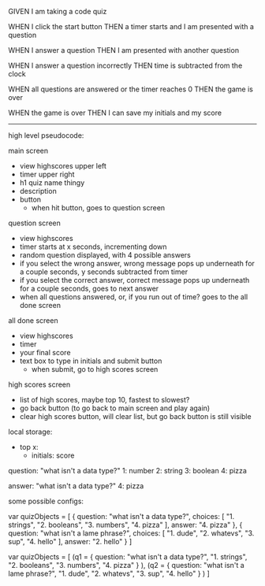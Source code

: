 GIVEN I am taking a code quiz

WHEN I click the start button
THEN a timer starts and I am presented with a question

WHEN I answer a question
THEN I am presented with another question

WHEN I answer a question incorrectly
THEN time is subtracted from the clock

WHEN all questions are answered or the timer reaches 0
THEN the game is over

WHEN the game is over
THEN I can save my initials and my score

---
high level pseudocode:

main screen
- view highscores upper left
- timer upper right
- h1 quiz name thingy
- description
- button
    - when hit button, goes to question screen

question screen
- view highscores
- timer starts at x seconds, incrementing down
- random question displayed, with 4 possible answers
- if you select the wrong answer, wrong message pops up underneath for a couple seconds, y seconds subtracted from timer
- if you select the correct answer, correct message pops up underneath for a couple seconds, goes to next answer
- when all questions answered, or, if you run out of time? goes to the all done screen

all done screen
- view highscores
- timer
- your final score
- text box to type in initials and submit button
    - when submit, go to high scores screen

high scores screen
- list of high scores, maybe top 10, fastest to slowest?
- go back button (to go back to main screen and play again)
- clear high scores button, will clear list, but go back button is still visible



local storage:
- top x:
  - initials: score




question:
"what isn't a data type?"
1: number
2: string
3: boolean
4: pizza

answer:
"what isn't a data type?"
4: pizza


some possible configs:

var quizObjects = [
  {
    question: "what isn't a data type?",
    choices: [
      "1. strings",
      "2. booleans",
      "3. numbers",
      "4. pizza"
    ],
    answer: "4. pizza"
  },
    {
    question: "what isn't a lame phrase?",
    choices: [
      "1. dude",
      "2. whatevs",
      "3. sup",
      "4. hello"
    ],
    answer: "2. hello"
  }
]

var quizObjects = [
    (q1 = {
        question: "what isn't a data type?",
        "1. strings",
        "2. booleans",
        "3. numbers",
        "4. pizza"
        }
    ),
    (q2 = {
        question: "what isn't a lame phrase?",
        "1. dude",
        "2. whatevs",
        "3. sup",
        "4. hello"
        }
    )
]